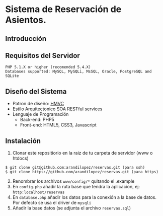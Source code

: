 Sistema de Reservación de Asientos.
===================================
Introducción
------------


Requisitos del Servidor
-------------------------
    PHP 5.1.X or higher (recomended 5.4.X)
    Databases supported: MySQL, MySQLi, MsSQL, Oracle, PostgreSQL and SQLite

Diseño del Sistema
-------------------------
  - Patron de diseño: [HMVC](http://arandilopez.blogspot.mx/2014/01/patrones-de-diseno-hmvc-y-pac.html "Patron de diseño HMVC")
  - Estilo Arquitectonico SOA RESTful services
  - Lenguaje de Programación
    - Back-end: PHP5
    - Front-end: HTML5, CSS3, Javascript

Instalación
---------------
  1. Clonar este repositiorio en la raiz de tu carpeta de servidor (www o htdocs)
  ```
  $ git clone git@github.com:arandilopez/reservas.git (para ssh)
  $ git clone https://github.com/arandilopez/reservas.git (para https)
  ```
  2. Renombrar los archivos `www/config/*` quitando el .example
  3. En `config.php` añadir la ruta base que tendra la aplicacion, ej: `http:localhost/reservas`
  4. En `database.php` añadir los datos para la conexión a la base de datos. Por defecto se usa el driver de `mysqli`
  5. Añadir la base datos (se adjunta el archivo `reservas.sql`)
  
